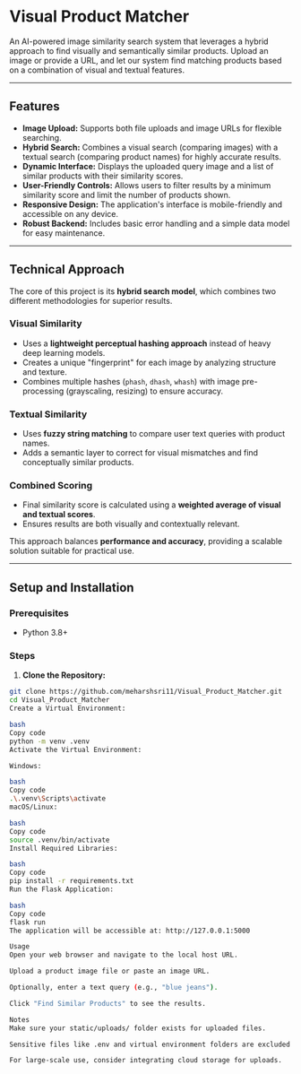 # Visual Product Matcher

An AI-powered image similarity search system that leverages a hybrid approach to find visually and semantically similar products. Upload an image or provide a URL, and let our system find matching products based on a combination of visual and textual features.

---

## Features

- **Image Upload:** Supports both file uploads and image URLs for flexible searching.  
- **Hybrid Search:** Combines a visual search (comparing images) with a textual search (comparing product names) for highly accurate results.  
- **Dynamic Interface:** Displays the uploaded query image and a list of similar products with their similarity scores.  
- **User-Friendly Controls:** Allows users to filter results by a minimum similarity score and limit the number of products shown.  
- **Responsive Design:** The application's interface is mobile-friendly and accessible on any device.  
- **Robust Backend:** Includes basic error handling and a simple data model for easy maintenance.  

---

## Technical Approach

The core of this project is its **hybrid search model**, which combines two different methodologies for superior results.

### Visual Similarity
- Uses a **lightweight perceptual hashing approach** instead of heavy deep learning models.  
- Creates a unique "fingerprint" for each image by analyzing structure and texture.  
- Combines multiple hashes (`phash`, `dhash`, `whash`) with image pre-processing (grayscaling, resizing) to ensure accuracy.  

### Textual Similarity
- Uses **fuzzy string matching** to compare user text queries with product names.  
- Adds a semantic layer to correct for visual mismatches and find conceptually similar products.  

### Combined Scoring
- Final similarity score is calculated using a **weighted average of visual and textual scores**.  
- Ensures results are both visually and contextually relevant.  

This approach balances **performance and accuracy**, providing a scalable solution suitable for practical use.

---

## Setup and Installation

### Prerequisites
- Python 3.8+  

### Steps

1. **Clone the Repository:**
```bash
git clone https://github.com/meharshsri11/Visual_Product_Matcher.git
cd Visual_Product_Matcher
Create a Virtual Environment:

bash
Copy code
python -m venv .venv
Activate the Virtual Environment:

Windows:

bash
Copy code
.\.venv\Scripts\activate
macOS/Linux:

bash
Copy code
source .venv/bin/activate
Install Required Libraries:

bash
Copy code
pip install -r requirements.txt
Run the Flask Application:

bash
Copy code
flask run
The application will be accessible at: http://127.0.0.1:5000

Usage
Open your web browser and navigate to the local host URL.

Upload a product image file or paste an image URL.

Optionally, enter a text query (e.g., "blue jeans").

Click "Find Similar Products" to see the results.

Notes
Make sure your static/uploads/ folder exists for uploaded files.

Sensitive files like .env and virtual environment folders are excluded via .gitignore.

For large-scale use, consider integrating cloud storage for uploads.
